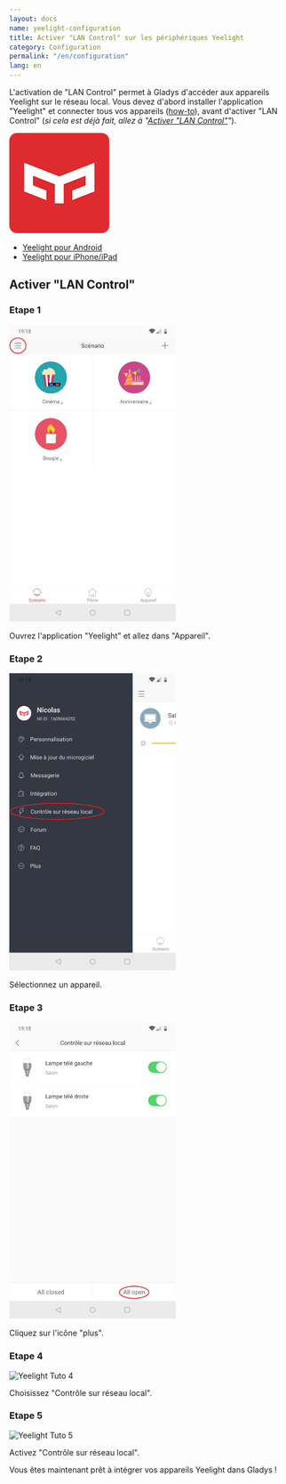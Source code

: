 ```yaml
---
layout: docs
name: yeelight-configuration
title: Activer "LAN Control" sur les périphériques Yeelight
category: Configuration
permalink: "/en/configuration"
lang: en
---
```


L'activation de "LAN Control" permet à Gladys d'accéder aux appareils Yeelight sur le réseau local.
Vous devez d'abord installer l'application "Yeelight" et connecter tous vos appareils ([how-to](https://www.yeelight.com/faqs/yeelight-app)), avant d'activer "LAN Control" (*si cela est déjà fait, allez à "[Activer "LAN Control"](#activer-lan-control)"*).

<img src="/assets/image/configuration/yeelight/yeelight-logo.png" alt="Yeelight icon" class="img-responsive" />

- [Yeelight pour Android](https://play.google.com/store/apps/details?id=com.yeelight.cherry "Yeelight pour Android")
- [Yeelight pour iPhone/iPad](https://apps.apple.com/fr/app/yeelight/id977125608 "Yeelight pour iPhone/iPad")

## Activer "LAN Control"

### Etape 1

<img src="/assets/image/configuration/yeelight/yeelight-lan-control-1.jpg" alt="Yeelight Tuto 1" class="img-responsive" width="300" />

Ouvrez l'application "Yeelight" et allez dans "Appareil".

### Etape 2

<img src="/assets/image/configuration/yeelight/yeelight-lan-control-2.jpg" alt="Yeelight Tuto 2" class="img-responsive" width="300" />

Sélectionnez un appareil.

### Etape 3

<img src="/assets/image/configuration/yeelight/yeelight-lan-control-3.jpg" alt="Yeelight Tuto 3" class="img-responsive" width="300" />


Cliquez sur l'icône "plus".

### Etape 4

<img src="/assets/image/configuration/yeelight/yeelight-lan-control-4.jpg" alt="Yeelight Tuto 4" class="img-responsive" width="300" />

Choisissez "Contrôle sur réseau local".

### Etape 5

<img src="/assets/image/configuration/yeelight/yeelight-lan-control-5.jpg" alt="Yeelight Tuto 5" class="img-responsive" width="300" />

Activez "Contrôle sur réseau local".

Vous êtes maintenant prêt à intégrer vos appareils Yeelight dans Gladys !
